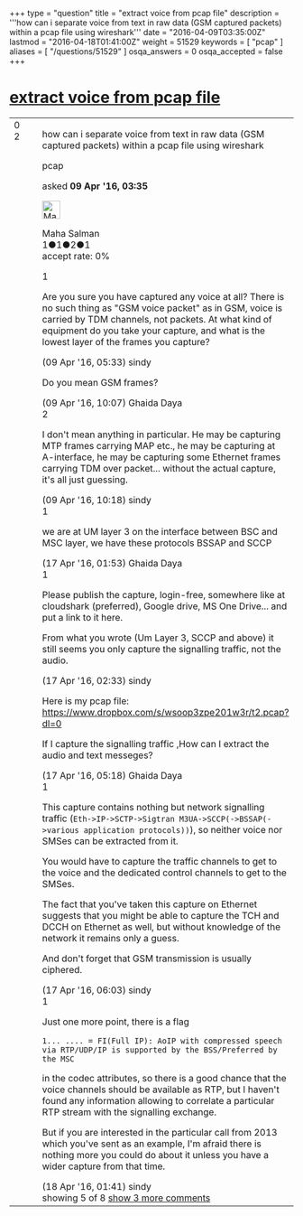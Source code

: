 +++
type = "question"
title = "extract voice from pcap file"
description = '''how can i separate voice from text in raw data (GSM captured packets) within a pcap file using wireshark'''
date = "2016-04-09T03:35:00Z"
lastmod = "2016-04-18T01:41:00Z"
weight = 51529
keywords = [ "pcap" ]
aliases = [ "/questions/51529" ]
osqa_answers = 0
osqa_accepted = false
+++

<div class="headNormal">

# [extract voice from pcap file](/questions/51529/extract-voice-from-pcap-file)

</div>

<div id="main-body">

<div id="askform">

<table id="question-table" style="width:100%;"><colgroup><col style="width: 50%" /><col style="width: 50%" /></colgroup><tbody><tr class="odd"><td style="width: 30px; vertical-align: top"><div class="vote-buttons"><span id="post-51529-upvote" class="ajax-command post-vote up" rel="nofollow" title="I like this post (click again to cancel)"> </span><div id="post-51529-score" class="post-score" title="current number of votes">0</div><span id="post-51529-downvote" class="ajax-command post-vote down" rel="nofollow" title="I dont like this post (click again to cancel)"> </span> <span id="favorite-mark" class="ajax-command favorite-mark" rel="nofollow" title="mark/unmark this question as favorite (click again to cancel)"> </span><div id="favorite-count" class="favorite-count">2</div></div></td><td><div id="item-right"><div class="question-body"><p>how can i separate voice from text in raw data (GSM captured packets) within a pcap file using wireshark</p></div><div id="question-tags" class="tags-container tags"><span class="post-tag tag-link-pcap" rel="tag" title="see questions tagged &#39;pcap&#39;">pcap</span></div><div id="question-controls" class="post-controls"></div><div class="post-update-info-container"><div class="post-update-info post-update-info-user"><p>asked <strong>09 Apr '16, 03:35</strong></p><img src="https://secure.gravatar.com/avatar/812cadb95310d457ac67159b4b7cbd07?s=32&amp;d=identicon&amp;r=g" class="gravatar" width="32" height="32" alt="Maha%20Salman&#39;s gravatar image" /><p><span>Maha Salman</span><br />
<span class="score" title="1 reputation points">1</span><span title="1 badges"><span class="badge1">●</span><span class="badgecount">1</span></span><span title="2 badges"><span class="silver">●</span><span class="badgecount">2</span></span><span title="1 badges"><span class="bronze">●</span><span class="badgecount">1</span></span><br />
<span class="accept_rate" title="Rate of the user&#39;s accepted answers">accept rate:</span> <span title="Maha Salman has no accepted answers">0%</span></p></div></div><div id="comments-container-51529" class="comments-container"><span id="51532"></span><div id="comment-51532" class="comment"><div id="post-51532-score" class="comment-score">1</div><div class="comment-text"><p>Are you sure you have captured any voice at all? There is no such thing as "GSM voice packet" as in GSM, voice is carried by TDM channels, not packets. At what kind of equipment do you take your capture, and what is the lowest layer of the frames you capture?</p></div><div id="comment-51532-info" class="comment-info"><span class="comment-age">(09 Apr '16, 05:33)</span> <span class="comment-user userinfo">sindy</span></div></div><span id="51534"></span><div id="comment-51534" class="comment not_top_scorer"><div id="post-51534-score" class="comment-score"></div><div class="comment-text"><p>Do you mean GSM frames?</p></div><div id="comment-51534-info" class="comment-info"><span class="comment-age">(09 Apr '16, 10:07)</span> <span class="comment-user userinfo">Ghaida Daya</span></div></div><span id="51535"></span><div id="comment-51535" class="comment"><div id="post-51535-score" class="comment-score">2</div><div class="comment-text"><p>I don't mean anything in particular. He may be capturing MTP frames carrying MAP etc., he may be capturing at A-interface, he may be capturing some Ethernet frames carrying TDM over packet... without the actual capture, it's all just guessing.</p></div><div id="comment-51535-info" class="comment-info"><span class="comment-age">(09 Apr '16, 10:18)</span> <span class="comment-user userinfo">sindy</span></div></div><span id="51720"></span><div id="comment-51720" class="comment"><div id="post-51720-score" class="comment-score">1</div><div class="comment-text"><p>we are at UM layer 3 on the interface between BSC and MSC layer, we have these protocols BSSAP and SCCP</p></div><div id="comment-51720-info" class="comment-info"><span class="comment-age">(17 Apr '16, 01:53)</span> <span class="comment-user userinfo">Ghaida Daya</span></div></div><span id="51723"></span><div id="comment-51723" class="comment"><div id="post-51723-score" class="comment-score">1</div><div class="comment-text"><p>Please publish the capture, login-free, somewhere like at cloudshark (preferred), Google drive, MS One Drive... and put a link to it here.</p><p>From what you wrote (Um Layer 3, SCCP and above) it still seems you only capture the signalling traffic, not the audio.</p></div><div id="comment-51723-info" class="comment-info"><span class="comment-age">(17 Apr '16, 02:33)</span> <span class="comment-user userinfo">sindy</span></div></div><span id="51725"></span><div id="comment-51725" class="comment not_top_scorer"><div id="post-51725-score" class="comment-score"></div><div class="comment-text"><p>Here is my pcap file: <a href="https://www.dropbox.com/s/wsoop3zpe201w3r/t2.pcap?dl=0">https://www.dropbox.com/s/wsoop3zpe201w3r/t2.pcap?dl=0</a></p><p>If I capture the signalling traffic ,How can I extract the audio and text messeges?</p></div><div id="comment-51725-info" class="comment-info"><span class="comment-age">(17 Apr '16, 05:18)</span> <span class="comment-user userinfo">Ghaida Daya</span></div></div><span id="51727"></span><div id="comment-51727" class="comment"><div id="post-51727-score" class="comment-score">1</div><div class="comment-text"><p>This capture contains nothing but network signalling traffic (<code>Eth-&gt;IP-&gt;SCTP-&gt;Sigtran M3UA-&gt;SCCP(-&gt;BSSAP(-&gt;various application protocols))</code>), so neither voice nor SMSes can be extracted from it.</p><p>You would have to capture the traffic channels to get to the voice and the dedicated control channels to get to the SMSes.</p><p>The fact that you've taken this capture on Ethernet suggests that you might be able to capture the TCH and DCCH on Ethernet as well, but without knowledge of the network it remains only a guess.</p><p>And don't forget that GSM transmission is usually ciphered.</p></div><div id="comment-51727-info" class="comment-info"><span class="comment-age">(17 Apr '16, 06:03)</span> <span class="comment-user userinfo">sindy</span></div></div><span id="51743"></span><div id="comment-51743" class="comment not_top_scorer"><div id="post-51743-score" class="comment-score">1</div><div class="comment-text"><p>Just one more point, there is a flag</p><p><code>1... .... = FI(Full IP): AoIP with compressed speech via RTP/UDP/IP is supported by the BSS/Preferred by the MSC</code></p><p>in the codec attributes, so there is a good chance that the voice channels should be available as RTP, but I haven't found any information allowing to correlate a particular RTP stream with the signalling exchange.</p><p>But if you are interested in the particular call from 2013 which you've sent as an example, I'm afraid there is nothing more you could do about it unless you have a wider capture from that time.</p></div><div id="comment-51743-info" class="comment-info"><span class="comment-age">(18 Apr '16, 01:41)</span> <span class="comment-user userinfo">sindy</span></div></div></div><div id="comment-tools-51529" class="comment-tools"><span class="comments-showing"> showing 5 of 8 </span> <a href="#" class="show-all-comments-link">show 3 more comments</a></div><div class="clear"></div><div id="comment-51529-form-container" class="comment-form-container"></div><div class="clear"></div></div></td></tr></tbody></table>

</div>

</div>

